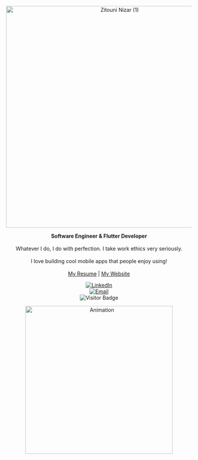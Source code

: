 <!-- Header SVG (if you have an SVG banner) -->
<p align="center">
  <img src="https://github.com/user-attachments/assets/e93b22eb-7350-49e8-8d60-41a749156730" alt="Zitouni Nizar (1)" width="600">
</p>

<p align="center">
  <strong>Software Engineer & Flutter Developer</strong>
  <br><br>
  Whatever I do, I do with perfection. I take work ethics very seriously.
  <br><br>
  I love building cool mobile apps that people enjoy using!
  <br><br>
  <a href="https://drive.google.com/file/d/1PQDMY-a-uwOUMyIHKezZDdIxtVT6N403/view">My Resume</a> |
  <a href="https://nizarzitouni.github.io/">My Website</a> 
</p>

<p align="center">
  <a href="https://www.linkedin.com/in/nizar-zitouni">
    <img src="https://img.shields.io/badge/-Let's connect on LinkedIn-blue?style=flat-square&logo=Linkedin&logoColor=white" alt="LinkedIn">
  </a>
  <br>
  <a href="mailto:nizarzayto@gmail.com">
    <img src="https://img.shields.io/badge/-Drop me an email-c14438?style=flat-square&logo=Gmail&logoColor=white" alt="Email">
  </a>
  <br>
  <img src="https://visitor-badge.laobi.icu/badge?page_id=nizarzitouni" alt="Visitor Badge">
</p>

<p align="center">
  <img src="https://github.com/user-attachments/assets/e88cf710-cdde-4d60-86c8-2a8f18936044" alt="Animation" width="400">
</p>
